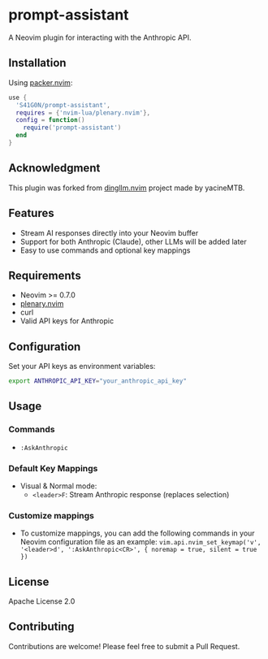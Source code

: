 # prompt-assistant

A Neovim plugin for interacting with the Anthropic API.

## Installation

Using [packer.nvim](https://github.com/wbthomason/packer.nvim):

```lua
use {
  'S41G0N/prompt-assistant',
  requires = {'nvim-lua/plenary.nvim'},
  config = function()
    require('prompt-assistant')
  end
}
```

## Acknowledgment

This plugin was forked from [dingllm.nvim](https://github.com/yacineMTB/dingllm.nvim) project made by yacineMTB.

## Features

- Stream AI responses directly into your Neovim buffer
- Support for both Anthropic (Claude), other LLMs will be added later
- Easy to use commands and optional key mappings

## Requirements

- Neovim >= 0.7.0
- [plenary.nvim](https://github.com/nvim-lua/plenary.nvim)
- curl
- Valid API keys for Anthropic


## Configuration

Set your API keys as environment variables:

```sh
export ANTHROPIC_API_KEY="your_anthropic_api_key"
```

## Usage

### Commands

- `:AskAnthropic`

### Default Key Mappings

- Visual & Normal mode:
  - `<leader>F`: Stream Anthropic response (replaces selection)

### Customize mappings
- To customize mappings, you can add the following commands in your Neovim configuration file as an example:
`vim.api.nvim_set_keymap('v', '<leader>d', ':AskAnthropic<CR>', { noremap = true, silent = true })`

## License

Apache License 2.0

## Contributing

Contributions are welcome! Please feel free to submit a Pull Request.

